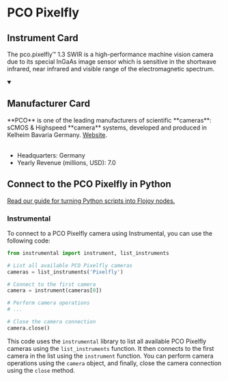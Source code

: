 
# PCO Pixelfly

## Instrument Card

The pco.pixelfly™ 1.3 SWIR is a high-performance machine vision camera due to its special InGaAs image sensor which is sensitive in the shortwave infrared, near infrared and visible range of the electromagnetic spectrum.

<details open>
<summary><h2>Manufacturer Card</h2></summary>
**PCO** is one of the leading manufacturers of scientific **cameras**: sCMOS & Highspeed **camera** systems, developed and produced in Kelheim Bavaria Germany. <a href=https://www.pco-tech.com>Website</a>.
<br><br>
<ul>
  <li>Headquarters: Germany</li>
  <li>Yearly Revenue (millions, USD): 7.0</li>
</ul>
</details>

## Connect to the PCO Pixelfly in Python

[Read our guide for turning Python scripts into Flojoy nodes.](https://docs.flojoy.ai/custom-nodes/creating-custom-node/)


### Instrumental

To connect to a PCO Pixelfly camera using Instrumental, you can use the following code:

```python
from instrumental import instrument, list_instruments

# List all available PCO Pixelfly cameras
cameras = list_instruments('Pixelfly')

# Connect to the first camera
camera = instrument(cameras[0])

# Perform camera operations
# ...

# Close the camera connection
camera.close()
```

This code uses the `instrumental` library to list all available PCO Pixelfly cameras using the `list_instruments` function. It then connects to the first camera in the list using the `instrument` function. You can perform camera operations using the `camera` object, and finally, close the camera connection using the `close` method.

